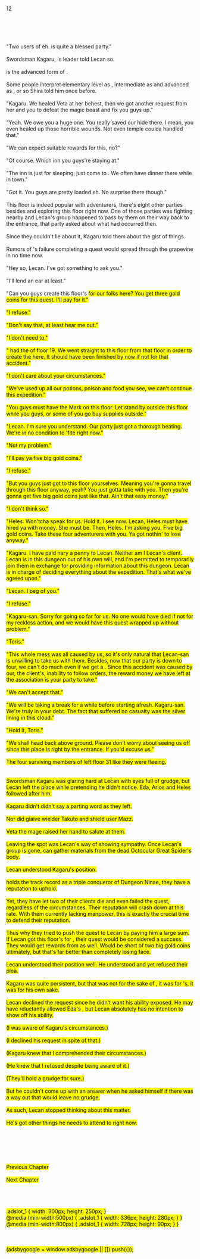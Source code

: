 <br/>
12<br/>
<br/>
<br/>
<br/>
<br/>
<br/>
"Two users of <High Recovery> eh. <Willard> is quite a blessed party."<br/>
<br/>
Swordsman Kagaru, <Jaira>'s leader told Lecan so.<br/>
<br/>
<High Recovery> is the advanced form of <Recovery>.<br/>
<br/>
Some people interpret elementary level <Recovery> as <Heal>, intermediate as <Recovery> and advanced as <High Recovery>, or so Shira told him once before.<br/>
<br/>
"Kagaru. We healed Veta at her behest, then we got another request from her and you to defeat the magic beast and fix you guys up."<br/>
<br/>
"Yeah. We owe you a huge one. You really saved our hide there. I mean, you even healed up those horrible wounds. Not even temple coulda handled that."<br/>
<br/>
"We can expect suitable rewards for this, no?"<br/>
<br/>
"Of course. Which inn you guys're staying at."<br/>
<br/>
"The inn is just for sleeping, just come to <Jade's Restaurant>. We often have dinner there while in town."<br/>
<br/>
"Got it. You guys are pretty loaded eh. No surprise there though."<br/>
<br/>
This floor is indeed popular with adventurers, there's eight other parties besides <Jaira> and <Pezan Toorzam> exploring this floor right now. One of those parties was fighting nearby and Lecan's group happened to pass by them on their way back to the entrance, that party asked about what had occurred then.<br/>
<br/>
Since they couldn't lie about it, Kagaru told them about the gist of things.<br/>
<br/>
Rumors of <Jaira>'s failure completing a quest would spread through the grapevine in no time now.<br/>
<br/>
"Hey so, Lecan. I've got something to ask you."<br/>
<br/>
"I'll lend an ear at least."<br/>
<br/>
"Can you guys create this floor's <Mark> for our <Pezan Toorzan> folks here? You get three gold coins for this quest. I'll pay for it."<br/>
<br/>
"I refuse."<br/>
<br/>
"Don't say that, at least hear me out."<br/>
<TLN: Catch the latest updates and edits at Sousetsuka .com ><br/>
"I don't need to."<br/>
<br/>
"<Pezan Toorzam> had the <Mark> of floor 19. We went straight to this floor from that floor in order to create the <Mark> here. It should have been finished by now if not for that accident."<br/>
<br/>
"I don't care about your circumstances."<br/>
<br/>
"We've used up all our potions, poison and food you see, we can't continue this expedition."<br/>
<br/>
"You guys must have the Mark on this floor. Let <Pezan Toorzam> stand by outside this floor while you guys, or some of you go buy supplies outside."<br/>
<br/>
"Lecan. I'm sure you understand. Our party just got a thorough beating. We're in no condition to 'fite right now."<br/>
<br/>
"Not my problem."<br/>
<br/>
"I'll pay ya five big gold coins."<br/>
<br/>
"I refuse."<br/>
<br/>
"But you guys just got to this floor yourselves. Meaning you're gonna travel through this floor anyway, yeah? You just gotta take <Pezan Toorzam> with you. Then you're gonna get five big gold coins just like that. Ain't that easy money."<br/>
<br/>
"I don't think so."<br/>
<br/>
"Heles. Won'tcha speak for us. Hold it. I see now. Lecan, Heles must have hired ya with money. She must be. Then, Heles. I'm asking you. Five big gold coins. Take these four adventurers with you. Ya got nothin' to lose anyway."<br/>
<br/>
"Kagaru. I have paid nary a penny to Lecan. Neither am I Lecan's client. Lecan is in this dungeon out of his own will, and I'm permitted to temporarily join them in exchange for providing information about this dungeon. Lecan is in charge of deciding everything about the expedition. That's what we've agreed upon."<br/>
<br/>
"Lecan. I beg of you."<br/>
<br/>
"I refuse."<br/>
<br/>
"Kagaru-san. Sorry for going so far for us. No one would have died if not for my reckless action, and we would have this quest wrapped up without problem."<br/>
<br/>
"Toris."<br/>
<br/>
"This whole mess was all caused by us, so it's only natural that Lecan-san is unwilling to take us with them. Besides, now that our party is down to four, we can't do much even if we get a <Mark>. Since this accident was caused by our, the client's, inability to follow orders, the reward money we have left at the association is your party to take."<br/>
<br/>
"We can't accept that."<br/>
<br/>
"We will be taking a break for a while before starting afresh. Kagaru-san. We're truly in your debt. The fact that <Jaira> suffered no casualty was the silver lining in this cloud."<br/>
<br/>
"Hold it, Toris."<br/>
<br/>
"We shall head back above ground. Please don't worry about seeing us off since this place is right by the entrance. If you'd excuse us."<br/>
<br/>
The four surviving members of <Pezan Toorzan> left floor 31 like they were fleeing.<br/>
<TLN: Mistranslated a line in previous chapter. There were two deaths.><br/>
<br/>
Swordsman Kagaru was glaring hard at Lecan with eyes full of grudge, but Lecan left the place while pretending he didn't notice. Eda, Arios and Heles followed after him.<br/>
<br/>
Kagaru didn't didn't say a parting word as they left.<br/>
<br/>
Nor did glaive wielder Takuto and shield user Mazz.<br/>
<br/>
Veta the mage raised her hand to salute at them.<br/>
<br/>
Leaving the spot was Lecan's way of showing sympathy. Once Lecan's group is gone, <Jaira> can gather materials from the dead Octocular Great Spider's body.<br/>
<br/>
Lecan understood Kagaru's position.<br/>
<br/>
<Jaira> holds the track record as a triple conqueror of Dungeon Ninae, they have a reputation to uphold.<br/>
<br/>
Yet, they have let two of their clients die and even failed the quest, regardless of the circumstances. Their reputation will crash down at this rate. With them currently lacking manpower, this is exactly the crucial time to defend their reputation.<br/>
<br/>
Thus why they tried to push the quest to Lecan by paying him a large sum. If Lecan got this floor's <Mark> for <Pezan Toorzam>, their quest would be considered a success. They would get rewards from <Pezan Toorzam> as well. Would be short of two big gold coins ultimately, but that's far better than completely losing face.<br/>
<br/>
Lecan understood their position well. He understood and yet refused their plea.<br/>
<br/>
Kagaru was quite persistent, but that was not for the sake of <Pezan Toorzam>, it was for <Jaira>'s, it was for his own sake.<br/>
<br/>
Lecan declined the request since he didn't want his ability exposed. He may have reluctantly allowed Eda's <Recovery>, but Lecan absolutely has no intention to show off his ability.<br/>
<br/>
(I was aware of Kagaru's circumstances.)<br/>
<br/>
(I declined his request in spite of that.)<br/>
<br/>
(Kagaru knew that I comprehended their circumstances.)<br/>
<br/>
(He knew that I refused despite being aware of it.)<br/>
<br/>
(They'll hold a grudge for sure.)<br/>
<br/>
But he couldn't come up with an answer when he asked himself if there was a way out that would leave no grudge.<br/>
<br/>
As such, Lecan stopped thinking about this matter.<br/>
<br/>
He's got other things he needs to attend to right now.<br/>
<br/>
<br/>
<br/>
<br/>
<br/>
<br/>
Previous Chapter<br/>
<br/>
Next Chapter <br/>
<br/>
<br/>
<br/>
<br/>
.adslot_1 { width: 300px; height: 250px; }<br/>
@media (min-width:500px) { .adslot_1 { width: 336px; height: 280px; } }<br/>
@media (min-width:800px) { .adslot_1 { width: 728px; height: 90px; } }<br/>
<br/>
<br/>
<br/>
(adsbygoogle = window.adsbygoogle || []).push({});<br/>
<br/>
<br/>
<br/>
<br/>

